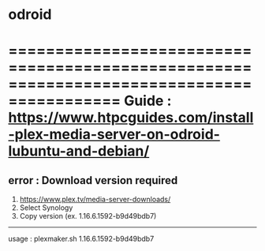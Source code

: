 # odroid

==========================================================================================
Guide : https://www.htpcguides.com/install-plex-media-server-on-odroid-lubuntu-and-debian/
==========================================================================================
error : Download version required
----------------------------------------------
1. https://www.plex.tv/media-server-downloads/
2. Select Synology
3. Copy version (ex. 1.16.6.1592-b9d49bdb7)
----------------------------------------------
usage : plexmaker.sh 1.16.6.1592-b9d49bdb7

